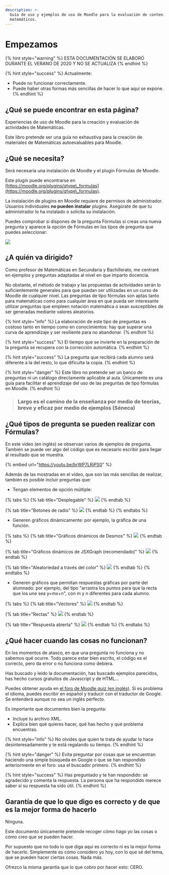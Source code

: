 ```yaml
---
description: >-
  Guía de uso y ejemplos de uso de Moodle para la evaluación de contenidos
  matemáticos.
---
```


# Empezamos

{% hint style="warning" %}
ESTA DOCUMENTACIÓN SE ELABORÓ DURANTE EL VERANO DE 2020 Y NO SE ACTUALIZA
{% endhint %}

{% hint style="success" %}
Actualmente:

* Puede no funcionar correctamente.
* Puede haber otras formas más sencillas de hacer lo que aquí se expone.
{% endhint %}

## ¿Qué se puede encontrar en esta página?

Experiencias de uso de Moodle para la creación y evaluación de actividades de Matemáticas.

Este libro pretende ser una guía no exhaustiva para la creación de materiales de Matemáticas autoevaluables para Moodle.

## ¿Qué se necesita?

Será necesaria una instalación de Moodle y el plugin Fórmulas de Moodle.

Este plugin puede encontrarse en [https://moodle.org/plugins/qtype\_formulas](https://moodle.org/plugins/qtype\_formulas).

La instalación de plugins en Moodle requiere de permisos de administrador. Usuarios individuales **no pueden instalar** plugins. Asegúrate de que tu administrador lo ha instalado o solicita su instalación.

Puedes comprobar si dispones de la pregunta Fórmulas si creas una nueva pregunta y aparece la opción de Fórmulas en los tipos de pregunta que puedes seleccionar:&#x20;

![](.gitbook/assets/pantallaconpregunta.png)

## ¿A quién va dirigido?

Como profesor de Matemáticas en Secundaria y Bachillerato, me centraré en ejemplos y preguntas adaptadas al nivel en que imparto docencia.&#x20;

No obstante, el método de trabajo y las propuestas de actividades serán lo suficientemente generales para que puedan ser utilizadas en un curso de Moodle de cualquier nivel. Las preguntas de tipo fórmulas son aptas tanto para matemáticas como para cualquier área en que pueda ser interesante utilizar preguntas que empleen notación matemática o sean susceptibles de ser generadas mediante valores aleatorios.

{% hint style="info" %}
La elaboración de este tipo de preguntas es costoso tanto en tiempo como en conocimientos: hay que superar una curva de aprendizaje y ser resiliente para no abandonar.&#x20;
{% endhint %}

{% hint style="success" %}
El tiempo que se invierte en la preparación de la pregunta se recupera con la corrección automática.&#x20;
{% endhint %}

{% hint style="success" %}
La pregunta que recibirá cada alumno será diferente a la del resto, lo que dificulta la copia.
{% endhint %}

{% hint style="danger" %}
Este libro no pretende ser un banco de preguntas ni un catálogo directamente aplicable al aula. Únicamente es una guía para facilitar el aprendizaje del uso de las preguntas de tipo fórmulas en Moodle.
{% endhint %}

> ### Largo es el camino de la enseñanza por medio de teorías, breve y eficaz por medio de ejemplos (Séneca)

## ¿Qué tipos de pregunta se pueden realizar con Fórmulas?

En este vídeo (en inglés) se observan varios de ejemplos de pregunta. También se puede ver algo del código que es necesario escribir para llegar al resultado que se muestra.

{% embed url="https://youtu.be/brWP7LRjPS0" %}

Además de las mostradas en el vídeo, que son las más sencillas de realizar, también es posible incluir preguntas que:

* Tengan elementos de opción múltiple:

{% tabs %}
{% tab title="Desplegable" %}
![](<.gitbook/assets/image (6).png>)
{% endtab %}

{% tab title="Botones de radio" %}
![](<.gitbook/assets/image (8).png>)
{% endtab %}
{% endtabs %}

* Generen gráficos dinámicamente: por ejemplo, la gráfica de una función.

{% tabs %}
{% tab title="Gráficos dinámicos de Desmos" %}
![](<.gitbook/assets/image (1).png>)
{% endtab %}

{% tab title="Gráficos dinámicos de JSXGraph (recomendado)" %}
![](<.gitbook/assets/image (2).png>)
{% endtab %}

{% tab title="Aleatoriedad a través del color" %}
![](<.gitbook/assets/image (28).png>)
{% endtab %}
{% endtabs %}

* Generen gráficos que permitan respuestas gráficas por parte del alumnado: por ejemplo, del tipo "arrastra los puntos para que la recta que los une sea y=mx+n", con m y n diferentes para cada alumno.

{% tabs %}
{% tab title="Vectores" %}
![](<.gitbook/assets/image (3).png>)
{% endtab %}

{% tab title="Rectas" %}
![](<.gitbook/assets/image (4).png>)
{% endtab %}

{% tab title="Respuesta abierta" %}
![](<.gitbook/assets/image (5).png>)
{% endtab %}
{% endtabs %}

## ¿Qué hacer cuando las cosas no funcionan?

En los momentos de atasco, en que una pregunta no funciona y no sabemos qué ocurre. Todo parece estar bien escrito, el código es el correcto, pero da error o no funciona como debiera.

Has buscado y leído la documentación, has buscado ejemplos parecidos, has hecho cursos gratuitos de Javascript y de HTML...

Puedes obtener ayuda en [el foro de Moodle quiz (en inglés)](https://moodle.org/mod/forum/view.php?id=737). Si es problema el idioma, puedes escribir en español y traducir con el traductor de Google. Se entenderá aunque no sea un inglés perfecto.

Es importante que documentes bien la pregunta:

* Incluye tu archivo XML.
* Explica bien qué quieres hacer, qué has hecho y qué problema encuentras.

{% hint style="info" %}
No olvides que quien te trata de ayudar lo hace desinteresadamente y te está regalando su tiempo.&#x20;
{% endhint %}

{% hint style="danger" %}
Evita preguntar por cosas que se encuentran haciendo una simple búsqueda en Google o que se han respondido anteriormente en el foro: usa el buscador primero.
{% endhint %}

{% hint style="success" %}
Has preguntado y te han respondido: sé agradecido y comenta la respuesta. La persona que ha respondido merece saber si su respuesta ha sido útil.
{% endhint %}

## Garantía de que lo que digo es correcto y de que es la mejor forma de hacerlo

Ninguna.

Este documento únicamente pretende recoger cómo hago yo las cosas o cómo creo que se pueden hacer.

Por supuesto que no todo lo que diga aquí es correcto ni es la mejor forma de hacerlo. Simplemente es cómo considero yo hoy, con lo que sé del tema, que se pueden hacer ciertas cosas. Nada más.

Ofrezco la misma garantía que lo que cobro por hacer esto: CERO.
